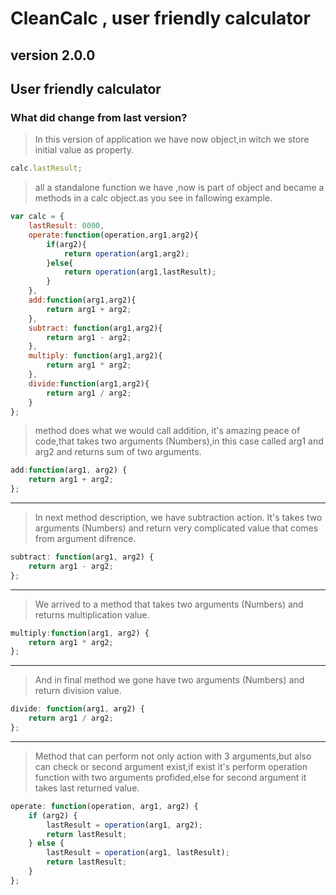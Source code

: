 # __CleanCalc__ , user friendly calculator

## version 2.0.0

## User friendly calculator

### What did change from last version?

> In this version of application we have now object,in witch we store initial value as property.
```javascript
calc.lastResult;
```
> all a standalone function we have ,now is part of object and became a methods in a calc object.as you see in fallowing example.
```javascript
var calc = {
	lastResult: 0000,
	operate:function(operation,arg1,arg2){
		if(arg2){
			return operation(arg1,arg2);
		}else{
			return operation(arg1,lastResult);
		}
	},
	add:function(arg1,arg2){
		return arg1 + arg2;
	},
	subtract: function(arg1,arg2){
		return arg1 - arg2;
	},
	multiply: function(arg1,arg2){
		return arg1 * arg2;
	},
	divide:function(arg1,arg2){
		return arg1 / arg2;
	}
};
```
>  method does what we would call addition, it's amazing peace of code,that takes two arguments (Numbers),in this case called arg1 and arg2 and returns sum of two arguments.
```javascript 
add:function(arg1, arg2) {
	return arg1 + arg2;
};
```
---

> In next method description, we have subtraction action. It's takes two arguments (Numbers) and return very complicated value that comes from argument difrence.

```javascript
subtract: function(arg1, arg2) {
	return arg1 - arg2;
};
```
---
> We arrived to a method that takes two arguments (Numbers) and returns multiplication value.

```javascript
multiply:function(arg1, arg2) {
	return arg1 * arg2;
};
```
---

> And in final method we gone have two arguments (Numbers) and return division value.
```javascript
divide: function(arg1, arg2) {
	return arg1 / arg2;
};
```
---

> Method that can perform not only action with 3 arguments,but also can check or second argument exist,if exist it's perform operation function with two arguments profided,else for second argument it takes last returned value.

```javascript
operate: function(operation, arg1, arg2) {
	if (arg2) {
		lastResult = operation(arg1, arg2);
		return lastResult;
	} else {
		lastResult = operation(arg1, lastResult);
		return lastResult;
	}
};
``` 


